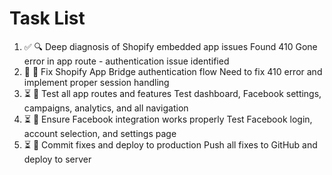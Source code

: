 # Task List

1. ✅ 🔍 Deep diagnosis of Shopify embedded app issues
Found 410 Gone error in app route - authentication issue identified
2. 🔄 🔐 Fix Shopify App Bridge authentication flow
Need to fix 410 error and implement proper session handling
3. ⏳ 🧪 Test all app routes and features
Test dashboard, Facebook settings, campaigns, analytics, and all navigation
4. ⏳ 📘 Ensure Facebook integration works properly
Test Facebook login, account selection, and settings page
5. ⏳ 🚀 Commit fixes and deploy to production
Push all fixes to GitHub and deploy to server

